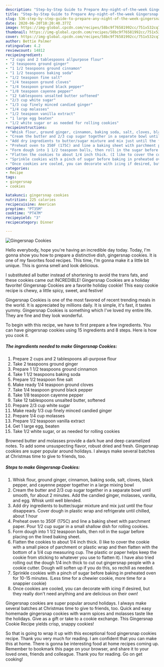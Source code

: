 ```yaml
---
description: "Step-by-Step Guide to Prepare Any-night-of-the-week Gingersnap Cookies"
title: "Step-by-Step Guide to Prepare Any-night-of-the-week Gingersnap Cookies"
slug: 536-step-by-step-guide-to-prepare-any-night-of-the-week-gingersnap-cookies
date: 2020-06-20T10:20:40.377Z
image: https://img-global.cpcdn.com/recipes/58bc9f76581992cc/751x532cq70/gingersnap-cookies-recipe-main-photo.jpg
thumbnail: https://img-global.cpcdn.com/recipes/58bc9f76581992cc/751x532cq70/gingersnap-cookies-recipe-main-photo.jpg
cover: https://img-global.cpcdn.com/recipes/58bc9f76581992cc/751x532cq70/gingersnap-cookies-recipe-main-photo.jpg
author: Bettie Palmer
ratingvalue: 4.2
reviewcount: 14812
recipeingredient:
- "2 cups and 2 tablespoons allpurpose flour"
- "2 teaspoons ground ginger"
- "1 1/2 teaspoons ground cinnamon"
- "1 1/2 teaspoons baking soda"
- "1/2 teaspoon fine salt"
- "1/4 teaspoon ground cloves"
- "1/4 teaspoon ground black pepper"
- "1/8 teaspoon cayenne pepper"
- "12 tablespoons unsalted butter softened"
- "2/3 cup white sugar"
- "1/3 cup finely minced candied ginger"
- "1/4 cup molasses"
- "1/2 teaspoon vanilla extract"
- "1 large egg beaten"
- "1/2 white sugar or as needed for rolling cookies"
recipeinstructions:
- "Whisk flour, ground ginger, cinnamon, baking soda, salt, cloves, black pepper, and cayenne pepper together in a large mixing bowl"
- "Cream the butter and 2/3 cup sugar together in a separate bowl until smooth, for about 2 minutes. Add the candied ginger, molasses, vanilla, and egg. Whisk until well blended."
- "Add dry ingredients to butter/sugar mixture and mix just until the flour disappears. Cover dough in plastic wrap and refrigerate until chilled, about 1 hour"
- "Preheat oven to 350F (175C) and line a baking sheet with parchment paper. Pour 1/2 cup sugar in a small shallow dish for rolling cookies."
- "Form dough into 1 1/2 teaspoon balls, then roll in the sugar before placing on the lined baking sheet."
- "Flatten the cookies to about 1/4 inch thick. (I like to cover the cookie with a small piece of parchment or plastic wrap and then flatten with the bottom of a 1/4 cup measuring cup. The plastic or paper helps keep the cookie from sticking to whatever you use to flatten it). I have also tried rolling out the dough 1/4 inch thick to cut out gingersnap people with a cookie cutter. Dough will soften up if you do this, so rechill as needed."
- "Sprinkle cookies with a pinch of sugar before baking in preheated oven for 10-15 minutes. (Less time for a chewier cookie, more time for a snappier cookie)"
- "Once cookies are cooled, you can decorate with icing if desired, but they really don&#39;t need anything and are delicious on their own!"
categories:
- Recipe
tags:
- gingersnap
- cookies

katakunci: gingersnap cookies 
nutrition: 225 calories
recipecuisine: American
preptime: "PT35M"
cooktime: "PT47M"
recipeyield: "3"
recipecategory: Dinner

---
```



![Gingersnap Cookies](https://img-global.cpcdn.com/recipes/58bc9f76581992cc/751x532cq70/gingersnap-cookies-recipe-main-photo.jpg)

Hello everybody, hope you're having an incredible day today. Today, I'm gonna show you how to prepare a distinctive dish, gingersnap cookies. It is one of my favorites food recipes. This time, I'm gonna make it a little bit unique. This is gonna smell and look delicious.

I substituted all butter instead of shortening to avoid the trans fats, and these cookies came out INCREDIBLE! Gingersnap Cookies are a holiday favorite! Gingersnap Cookies are a favorite holiday cookie! This easy cookie recipe is chewy, a little spicy, sweet, and festive!

Gingersnap Cookies is one of the most favored of recent trending meals in the world. It is appreciated by millions daily. It is simple, it's fast, it tastes yummy. Gingersnap Cookies is something which I've loved my entire life. They are fine and they look wonderful.


To begin with this recipe, we have to first prepare a few ingredients. You can have gingersnap cookies using 15 ingredients and 8 steps. Here is how you cook it.

<!--inarticleads1-->

##### The ingredients needed to make Gingersnap Cookies:

1. Prepare 2 cups and 2 tablespoons all-purpose flour
1. Take 2 teaspoons ground ginger
1. Prepare 1 1/2 teaspoons ground cinnamon
1. Take 1 1/2 teaspoons baking soda
1. Prepare 1/2 teaspoon fine salt
1. Make ready 1/4 teaspoon ground cloves
1. Take 1/4 teaspoon ground black pepper
1. Take 1/8 teaspoon cayenne pepper
1. Take 12 tablespoons unsalted butter, softened
1. Prepare 2/3 cup white sugar
1. Make ready 1/3 cup finely minced candied ginger
1. Prepare 1/4 cup molasses
1. Prepare 1/2 teaspoon vanilla extract
1. Get 1 large egg, beaten
1. Take 1/2 white sugar, or as needed for rolling cookies


Browned butter and molasses provide a dark hue and deep caramelized notes. To add some unsuspecting flavor, robust dried and fresh. Gingersnap cookies are super popular around holidays. I always make several batches at Christmas time to give to friends, too. 

<!--inarticleads2-->

##### Steps to make Gingersnap Cookies:

1. Whisk flour, ground ginger, cinnamon, baking soda, salt, cloves, black pepper, and cayenne pepper together in a large mixing bowl
1. Cream the butter and 2/3 cup sugar together in a separate bowl until smooth, for about 2 minutes. Add the candied ginger, molasses, vanilla, and egg. Whisk until well blended.
1. Add dry ingredients to butter/sugar mixture and mix just until the flour disappears. Cover dough in plastic wrap and refrigerate until chilled, about 1 hour
1. Preheat oven to 350F (175C) and line a baking sheet with parchment paper. Pour 1/2 cup sugar in a small shallow dish for rolling cookies.
1. Form dough into 1 1/2 teaspoon balls, then roll in the sugar before placing on the lined baking sheet.
1. Flatten the cookies to about 1/4 inch thick. (I like to cover the cookie with a small piece of parchment or plastic wrap and then flatten with the bottom of a 1/4 cup measuring cup. The plastic or paper helps keep the cookie from sticking to whatever you use to flatten it). I have also tried rolling out the dough 1/4 inch thick to cut out gingersnap people with a cookie cutter. Dough will soften up if you do this, so rechill as needed.
1. Sprinkle cookies with a pinch of sugar before baking in preheated oven for 10-15 minutes. (Less time for a chewier cookie, more time for a snappier cookie)
1. Once cookies are cooled, you can decorate with icing if desired, but they really don&#39;t need anything and are delicious on their own!


Gingersnap cookies are super popular around holidays. I always make several batches at Christmas time to give to friends, too. Quick and easy homemade gingersnap cookies with warm spices and molasses taste like the holidays. Give as a gift or take to a cookie exchange. This Gingersnap Cookie Recipe yields crisp, snappy cookies! 

So that is going to wrap it up with this exceptional food gingersnap cookies recipe. Thank you very much for reading. I am confident that you can make this at home. There is gonna be interesting food at home recipes coming up. Remember to bookmark this page on your browser, and share it to your loved ones, friends and colleague. Thank you for reading. Go on get cooking!
